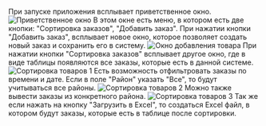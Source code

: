 При запуске приложения всплывает приветственное окно.
![Приветственное окно](https://github.com/user-attachments/assets/d609066d-4b69-434b-9838-f71dafece1ba)
В этом окне есть меню, в котором есть две кнопки: "Сортировка заказов", "Добавить заказ". При нажатии кнопки "Добавить заказ", всплывает новое окно, которое позволяет создать новый заказ и сохранить его в систему.
![Окно добавления товара](https://github.com/user-attachments/assets/92bf7eb0-65d0-47d1-b0f9-cdfc7e5a53c5)
При нажатии кнопки "Сортировка заказов" всплывает другое окно, где в виде таблицы появляются все заказы, которые есть в данной системе.
![Сортировка товаров 1](https://github.com/user-attachments/assets/299da283-9886-48be-9c86-d36de5f5e7a9)
Есть возможность отфильтровать заказы по времени и дате. Если в поле "Район" указать "Все", то будут учитываться все районы.
![Сортировка товаров 2](https://github.com/user-attachments/assets/d6c10420-73fe-40a9-8c4f-ec9b0b5bd857)
Можно также вывести заказы из конкретного района.
![Сортировка товаров 3](https://github.com/user-attachments/assets/e17117ca-0209-4cc2-bb66-43aeeee788bd)
Так же если нажать на кнопку "Загрузить в Excel", то создаться Excel файл, в котором будут заказы, которые есть в таблице после сортировки.
